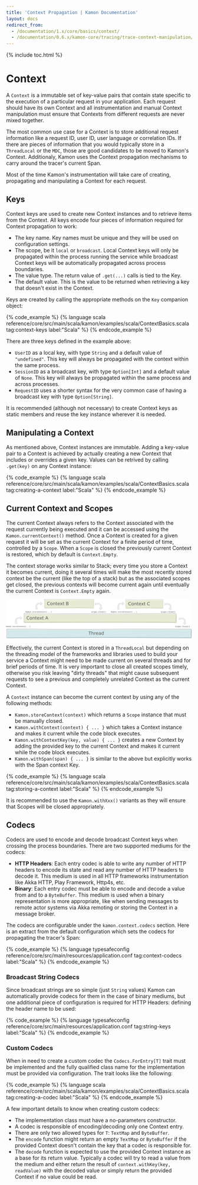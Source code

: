 ```yaml
---
title: 'Context Propagation | Kamon Documentation'
layout: docs
redirect_from:
  - /documentation/1.x/core/basics/context/
  - /documentation/0.6.x/kamon-core/tracing/trace-context-manipulation/
---
```


{% include toc.html %}

Context
=======

A `Context` is a immutable set of key-value pairs that contain state specific to the execution of a particular request
in your application. Each request should have its own Context and all instrumentation and manual Context manipulation must
ensure that Contexts from different requests are never mixed together.

The most common use case for a Context is to store additional request information like a request ID, user ID, user
language or correlation IDs. If there are pieces of information that you would typically store in a `ThreadLocal`
or the `MDC`, those are good candidates to be moved to Kamon's Context. Additionaly, Kamon uses the Context propagation
mechanisms to carry around the tracer's current Span.

Most of the time Kamon's instrumentation will take care of creating, propagating and manipulating a Context for each
request.


## Keys

Context keys are used to create new Context instances and to retrieve items from the Context. All keys encode four
pieces of information required for Context propagation to work:
  - The key name. Key names must be unique and they will be used on configuration settings.
  - The scope, be it `local` or `broadcast`. Local Context keys will only be propagated within the process running the
    service while broadcast Context keys will be automatically propagated across process boundaries.
  - The value type. The return value of `.get(...)` calls is tied to the Key.
  - The default value. This is the value to be returned when retrieving a key that doesn't exist in the Context.

Keys are created by calling the appropriate methods on the `Key` companion object:

{% code_example %}
{%   language scala reference/core/src/main/scala/kamon/examples/scala/ContextBasics.scala tag:context-keys label:"Scala" %}
{% endcode_example %}

There are three keys defined in the example above:
  - `UserID` as a local key, with type `String` and a default value of `"undefined"`. This key will always be propagated
    with the context within the same process.
  - `SessionID` as a broadcast key, with type `Option[Int]` and a default value of `None`. This key will always be
    propagated within the same process and across processes.
  - `RequestID` uses a shorter syntax for the very common case of having a broadcast key with type `Option[String]`.

It is recommended (although not necessary) to create Context keys as static members and reuse the key instance wherever
it is needed.



## Manipulating a Context

As mentioned above, Context instances are immutable. Adding a key-value pair to a Context is achieved by actually creating
a new Context that includes or overrides a given key. Values can be retrived by calling `.get(key)` on any Context instance:

{% code_example %}
{%   language scala reference/core/src/main/scala/kamon/examples/scala/ContextBasics.scala tag:creating-a-context label:"Scala" %}
{% endcode_example %}



## Current Context and Scopes

The current Context always refers to the Context associated with the request currently being executed and it can be
accessed using the `Kamon.currentContext()` method. Once a Context is created for a given request it will be set as the
current Context for a finite period of time, controlled by a `Scope`. When a `Scope` is closed the previously current
Context is restored, which by default is `Context.Empty`.

The context storage works similar to Stack; every time you store a Context it becomes current, doing it several times
will make the most recently stored context be the current (like the top of a stack) but as the associated scopes get
closed, the previous contexts will become current again until eventually the current Context is `Context.Empty` again.

<img class="img-fluid my-3" src="/assets/img/diagrams/context-storage.png">

Effectively, the current Context is stored in a `ThreadLocal` but depending on the threading model of the frameworks and
libraries used to build your service a Context might need to be made current on several threads and for brief periods
of time. It is very important to close all created scopes timely, otherwise you risk leaving "dirty threads" that
might cause subsequent requests to see a previous and completely unrelated Context as the current Context.

A `Context` instance can become the current context by using any of the following methods:
  - `Kamon.storeContext(context)` which returns a `Scope` instance that must be manually closed.
  - `Kamon.withContext(context) { ... }` which takes a Context instance and makes it current while the code block executes.
  - `Kamon.withContextKey(key, value) { ... }` creates a new Context by adding the provided key to the current Context
    and makes it current while the code block executes.
  - `Kamon.withSpan(span) { ... }` is similar to the above but explicitly works with the Span context Key.

{% code_example %}
{%   language scala reference/core/src/main/scala/kamon/examples/scala/ContextBasics.scala tag:storing-a-context label:"Scala" %}
{% endcode_example %}

It is recommended to use the `Kamon.withXxx()` variants as they will ensure that Scopes will be closed appropriately.



## Codecs

Codecs are used to encode and decode broadcast Context keys when crossing the process boundaries. There are two supported
mediums for the codecs:
  - **HTTP Headers**: Each entry codec is able to write any number of HTTP headers to encode its state and read any number
    of HTTP headers to decode it. This medium is used in all HTTP frameworks instrumentation like Akka HTTP, Play
    Framework, Http4s, etc.
  - **Binary**: Each entry codec must be able to encode and decode a value from and to a `ByteBuffer`. This medium
    is used when a binary representation is more appropriate, like when sending messages to remote actor systems via
    Akka remoting or storing the Context in a message broker.

The codecs are configurable under the `kamon.context.codecs` section. Here is an extract from the default configuration
which sets the codecs for propagating the tracer's Span:

{% code_example %}
{%   language typesafeconfig reference/core/src/main/resources/application.conf tag:context-codecs label:"Scala" %}
{% endcode_example %}


### Broadcast String Codecs

Since broadcast strings are so simple (just `String` values) Kamon can automatically provide codecs for them in the case
of binary mediums, but one additional piece of configuration is required for HTTP Headers: defining the header name to
be used:

{% code_example %}
{%   language typesafeconfig reference/core/src/main/resources/application.conf tag:string-keys label:"Scala" %}
{% endcode_example %}


### Custom Codecs

When in need to create a custom codec the `Codecs.ForEntry[T]` trait must be implemented and the fully qualified class
name for the implementation must be provided via configuration. The trait looks like the following:

{% code_example %}
{%   language scala reference/core/src/main/scala/kamon/examples/scala/ContextBasics.scala tag:creating-a-codec label:"Scala" %}
{% endcode_example %}

A few important details to know when creating custom codecs:
  - The implementation class must have a no-parameters constructor.
  - A codec is responsible of encoding/decoding only one Context entry.
  - There are only two allowed types for `T`: `TextMap` and `ByteBuffer`.
  - The `encode` function might return an empty `TextMap` or `ByteBuffer` if the provided Context doesn't contain the
    key that a codec is responsible for.
  - The `decode` function is expected to use the provided Context instance as a base for its return value. Typically a
    codec will try to read a value from the medium and either return the result of `context.withKey(key, readValue)` with
    the decoded value or simply return the provided Context if no value could be read.
